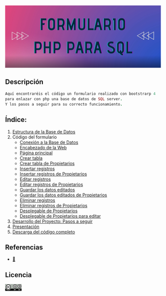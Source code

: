 ![logo](https://github.com/anasalasro/FormularioPHPySQL/blob/main/Banner/banner.PNG)

## Descripción

``` ruby
Aquí encontraréis el código un formulario realizado con bootstrarp 4 
para enlazar con php una base de datos de SQL server.
Y los pasos a seguir para su correcto funcionamiento.
```
## Índice:
1. [ Estructura de la Base de Datos ](https://github.com/anasalasro/FormularioPHPySQL/blob/main/BaseDatosMascotas.md) 
2. Código del formulario  
    - [ Conexión a la Base de Datos ](https://github.com/anasalasro/FormularioPHPySQL/blob/main/ConexionBD.md) 
    - [ Encabezado de la Web ](https://github.com/anasalasro/FormularioPHPySQL/blob/main/Encabezado.md) 
    - [ Página principal ](https://github.com/anasalasro/FormularioPHPySQL/blob/main/index.md) 
    - [ Crear tabla ](https://github.com/anasalasro/FormularioPHPySQL/blob/main/CrearLista.md) 
    - [ Crear tabla de Propietarios ](https://github.com/anasalasro/FormularioPHPySQL/blob/main/CrearListaPropietarios.md)
    - [ Insertar registros ](https://github.com/anasalasro/FormularioPHPySQL/blob/main/InsertarRegistro.md) 
    - [ Insertar registros de Propietarios ](https://github.com/anasalasro/FormularioPHPySQL/blob/main/InsertarPropietario.md) 
    - [ Editar registros ](https://github.com/anasalasro/FormularioPHPySQL/blob/main/EditarRegistro.md) 
    - [ Editar registros de Propietarios ](https://github.com/anasalasro/FormularioPHPySQL/blob/main/EditarRegistroPropietarios.md) 
    - [ Guardar los datos editados ](https://github.com/anasalasro/FormularioPHPySQL/blob/main/GuardarDatosEditados.md) 
    - [ Guardar los datos editados de Propietarios ](https://github.com/anasalasro/FormularioPHPySQL/blob/main/GuardarDatosEditadosPropietarios.md) 
    - [ Eliminar registros ](https://github.com/anasalasro/FormularioPHPySQL/blob/main/EliminarRegistros.md) 
    - [ Eliminar registros de Propietarios ](https://github.com/anasalasro/FormularioPHPySQL/blob/main/EliminarRegistroPropietario.md)
    - [ Desplegable de Propietarios ](https://github.com/anasalasro/FormularioPHPySQL/blob/main/SelectPropietarios.md)
    - [ Desplegable de Propietarios para editar ](https://github.com/anasalasro/FormularioPHPySQL/blob/main/SelectPropietariosEditar.md)  
3. [ Desarrollo del Proyecto: Pasos a seguir ](https://github.com/anasalasro/FormularioPHPySQL/blob/main/ProyectoFinal-AnaSalas.pdf)
5. [ Presentación ](https://github.com/anasalasro/FormularioPHPySQL/blob/main/Banner/Presentaci%C3%B3nProyectoAnaSalas.pdf)  
6. [ Descarga del código completo ](https://github.com/anasalasro/FormularioPHPySQL/tree/main/CodigoCompleto) 

## Referencias

- [ :open_file_folder: ](https://github.com/anasalasro/FormularioPHPySQL/blob/main/Referencias.md)  

## Licencia

![Licencia](https://github.com/anasalasro/Linux-Script/blob/main/ImagenesLinux/licencia.png)  


